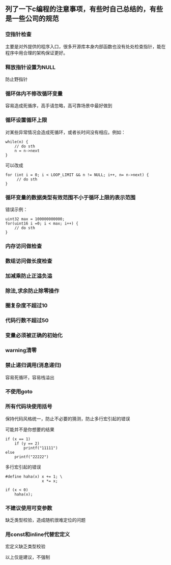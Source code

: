 ## 列了一下c编程的注意事项，有些时自己总结的，有些是一些公司的规范

### 空指针检查
主要是对外提供的程序入口，很多开源库本身内部函数也没有处处检查指针，能在程序中用合理的架构保证更好。

### 释放指针设置为NULL
防止野指针

### 循环体内不修改循环变量
容易造成死循序，高手请忽略，高可靠场景中最好做到

### 循环设置循环上限
对某些异常情况会造成死循环，或者长时间没有相应。例如：

    while(n) {
        // do sth
        n = n->next
    }

可以改成

    for (int i = 0; i < LOOP_LIMIT && n != NULL; i++, n= n->next) {
         // do sth
    }

### 循环变量的数据类型有效范围不小于循环上限的表示范围

错误示例：

    uint32 max = 100000000000;
    for(uint16 i =0; i < max; i++) {
        // do sth
    }

### 内存访问做检查

### 数组访问做长度检查

### 加减乘防止正溢负溢

### 除法,求余防止除零操作

### 圈复杂度不超过10

### 代码行数不超过50

### 变量必须被正确的初始化

### warning清零

### 禁止递归调用(消息递归)
容易死循环，容易栈溢出

### 不使用goto

### 所有代码块使用括号
保持代码风格统一，防止不必要的猜测，防止多行宏引起的错误

可能并不是你想要的结果

    if (x == 1)
        if (y == 2)
            printf("11111")
    else
        printf("22222")

多行宏引起的错误

    #define haha(x) x += 1; \
                    x *= x;

    if (x < 0)
        haha(x);


### 不建议使用可变参数
缺乏类型校验，造成随机很难定位的问题

### 用const和inline代替宏定义
宏定义缺乏类型校验


以上仅是建议，不强制
